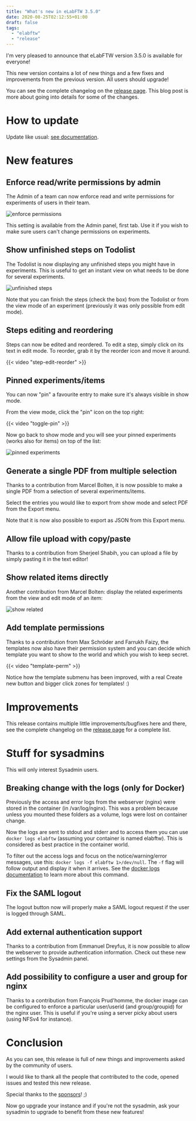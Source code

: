 ```yaml
---
title: "What's new in eLabFTW 3.5.0"
date: 2020-08-25T02:12:55+01:00
draft: false
tags:
  - "elabftw"
  - "release"
---
```


I'm very pleased to announce that eLabFTW version 3.5.0 is available for everyone!

This new version contains a lot of new things and a few fixes and improvements from the previous version. All users should upgrade!

You can see the complete changelog on the [release page](https://github.com/elabftw/elabftw/releases/tag/3.5.0). This blog post is more about going into details for some of the changes.

# How to update

Update like usual: [see documentation](https://doc.elabftw.net/how-to-update.html).

# New features

## Enforce read/write permissions by admin

The Admin of a team can now enforce read and write permissions for experiments of users in their team.

![enforce permissions](/img/permissions-enforce.png)

This setting is available from the Admin panel, first tab. Use it if you wish to make sure users can't change permissions on experiments.

## Show unfinished steps on Todolist

The Todolist is now displaying any unfinished steps you might have in experiments. This is useful to get an instant view on what needs to be done for several experiments.

![unfinished steps](/img/unfinished-steps.png)

Note that you can finish the steps (check the box) from the Todolist or from the view mode of an experiment (previously it was only possible from edit mode).

## Steps editing and reordering

Steps can now be edited and reordered. To edit a step, simply click on its text in edit mode. To reorder, grab it by the reorder icon and move it around.

{{< video "step-edit-reorder" >}}

## Pinned experiments/items

You can now "pin" a favourite entry to make sure it's always visible in show mode.

From the view mode, click the "pin" icon on the top right:

{{< video "toggle-pin" >}}

Now go back to show mode and you will see your pinned experiments (works also for items) on top of the list:

![pinned experiments](/img/pinned-experiments.png)

## Generate a single PDF from multiple selection

Thanks to a contribution from Marcel Bolten, it is now possible to make a single PDF from a selection of several experiments/items.

Select the entries you would like to export from show mode and select PDF from the Export menu.

Note that it is now also possible to export as JSON from this Export menu.

## Allow file upload with copy/paste

Thanks to a contribution from Sherjeel Shabih, you can upload a file by simply pasting it in the text editor!

## Show related items directly

Another contribution from Marcel Bolten: display the related experiments from the view and edit mode of an item:

![show related](/img/show-related.png)

## Add template permissions

Thanks to a contribution from Max Schröder and Farrukh Faizy, the templates now also have their permission system and you can decide which template you want to show to the world and which you wish to keep secret.

{{< video "template-perm" >}}

Notice how the template submenu has been improved, with a real Create new button and bigger click zones for templates! :)

# Improvements

This release contains multiple little improvements/bugfixes here and there, see the complete changelog on the [release page](https://github.com/elabftw/elabftw/releases/tag/3.5.0) for a complete list.

# Stuff for sysadmins

This will only interest Sysadmin users.

## Breaking change with the logs (only for Docker)

Previously the access and error logs from the webserver (nginx) were stored in the container (in /var/log/nginx). This was a problem because unless you mounted these folders as a volume, logs were lost on container change.

Now the logs are sent to stdout and stderr and to access them you can use `docker logs elabftw` (assuming your container is named elabftw). This is considered as best practice in the container world.

To filter out the access logs and focus on the notice/warning/error messages, use this: `docker logs -f elabftw 1>/dev/null`. The `-f` flag will follow output and display it when it arrives. See the [docker logs documentation](https://docs.docker.com/engine/reference/commandline/logs/) to learn more about this command.

## Fix the SAML logout

The logout button now will properly make a SAML logout request if the user is logged through SAML.

## Add external authentication support

Thanks to a contribution from Emmanuel Dreyfus, it is now possible to allow the webserver to provide authentication information. Check out these new settings from the Sysadmin panel.

## Add possibility to configure a user and group for nginx

Thanks to a contribution from François Prud'homme, the docker image can be configured to enforce a particular user/userid (and group/groupid) for the nginx user. This is useful if you're using a server picky about users (using NFSv4 for instance).

# Conclusion

As you can see, this release is full of new things and improvements asked by the community of users.

I would like to thank all the people that contributed to the code, opened issues and tested this new release.

Special thanks to the [sponsors](https://github.com/sponsors/NicolasCARPi)! ;)

Now go upgrade your instance and if you're not the sysadmin, ask your sysadmin to upgrade to benefit from these new features!
